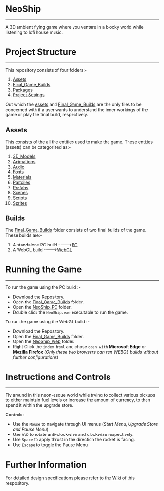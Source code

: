 # NeoShip
***
A 3D ambient flying game where you venture in a blocky world while listening to lofi house music.

# Project Structure
***
This repository consists of four folders:-

1. [Assets](Assets)
2. [Final_Game_Builds](Final_Game_Builds)
3. [Packages](Packages)
4. [Project Settings](ProjectSettings)

Out which the [Assets](Assets) and [Final_Game_Builds](Final_Game_Builds) are the only files to be concerned with if a user wants to understand the inner workings of the game or play the final build, respectively.

## Assets
This consists of the all the entities used to make the game. These entities (assets) can be categorized as:-
1. [3D_Models](Assets/3D_Models)
2. [Animations](Assets/Animations)
3. [Audio](Assets/Audio)
4. [Fonts](Assets/Fonts)
5. [Materials](Assets/Materials)
6. [Partciles](Assets/Particles)
7. [Prefabs](Assets/Prefabs)
8. [Scenes](Assets/Scenes)
9. [Scripts](Assets/Scripts)
10. [Sprites](Assets/Sprites) 

## Builds
The [Final_Game_Builds](Final_Game_Builds) folder consists of two final builds of the game. These builds are:-

1. A standalone PC build ---->[PC](Final_Game_Builds/NeoShip_PC)
2. A WebGL build         ---->[WebGL](Final_Game_Builds/NeoShip_Web)

# Running the Game
***
To run the game using the PC build :-

- Download the Repository.
- Open the [Final_Game_Builds](Final_Game_Builds) folder.
- Open the [NeoShip_PC](Final_Game_Builds/NeoShip_PC) folder.
- Double click the `NeoShip.exe` executable to run the game.

To run the game using the WebGL build :-

- Download the Repository.
- Open the [Final_Game_Builds](Final_Game_Builds) folder.
- Open the [NeoShip_Web](Final_Game_Builds/NeoShip_Web) folder.
- Right Click the `index.html` and chose `open with` **Microsoft Edge** or **Mozilla Firefox** (*Only these two browsers can run WEBGL builds without further configurations*)

# Instructions and Controls
***
Fly around in this neon-esque world while trying to collect various pickups to either maintain fuel levels or increase the amount of currency, to then spend it within the upgrade store.

Controls:-
- Use the `Mouse` to navigate through UI menus (*Start Menu, Upgrade Store and Pause Menu*) 
- Use `A\D` to rotate anti-clockwise and clockwise respectively.
- Use `Space` to apply thrust in the direction the rocket is facing.
- Use `Escape` to toggle the Pause Menu

# Further Information

For detailed design specifications please refer to the [Wiki](https://github.com/HishamJaffar98/NeoShip/wiki/NeoShip-Design) of this respository.
